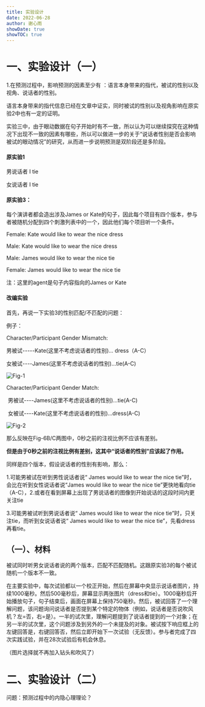```yaml
---
title: 实验设计
date: 2022-06-28
author: 谢心雨
showDate: true
showTOC: true
---
```


# 一、实验设计（一）

1.在预测过程中，影响预测的因素至少有 ：语言本身带来的指代，被试的性别以及视角、说话者的性别。

语言本身带来的指代信息已经在文章中证实，同时被试的性别以及视角影响在原实验2中也有一定的证明。

实验三中，由于眼动数据在句子开始时有不一致，所以认为可以继续探究在这种情况下出现不一致的因素有哪些，所以可以做进一步的关于“说话者性别是否会影响被试的眼动情况”的研究，从而进一步说明预测是双阶段还是多阶段。

#### 原实验1

男说话者  I tie

女说话者  I tie

#### 原实验3：

每个演讲者都会造出涉及James or Kate的句子，因此每个项目有四个版本，参与者被随机分配到四个刺激列表中的一个，因此他们每个项目听一个条件。

Female: Kate would like to wear the nice dress

Male: Kate would like to wear the nice dress

Male: James would like to wear the nice tie

Female: James would like to wear the nice tie

注：这里的agent是句子内容指向的James or Kate

#### 改编实验

首先，再说一下实验3的性别匹配/不匹配的问题：

例子：

Character/Participant  Gender Mismatch:

   男被试-----Kate(这里不考虑说话者的性别)... dress（A-C）

   女被试----James(这里不考虑说话者的性别)...tie(A-C)

![Fig-1]()

Character/Participant  Gender Match:

​	男被试----James(这里不考虑说话者的性别)...tie(A-C)

​	女被试----Kate(这里不考虑说话者的性别)...dress(A-C)

![Fig-2]()

那么反映在Fig-6B/C两图中，0秒之前的注视比例不应该有差别。

**但是由于0秒之前的注视比例有差别，这其中“说话者的性别”应该起了作用。**



同样是四个版本，假设说话者的性别有影响，那么：

1.可能男被试在听到男性说话者说“ James would like to wear the nice tie”时，会比在听到女性说话者说“James would like to wear the nice tie”更快地看向tie（A-C），2.或者在看到屏幕上出现了男说话者的图像到开始说话的这段时间内更关注tie

3.可能男被试听到男说话者说“ James would like to wear the nice tie”时，只关注tie，而听到女说话者说“ James would like to wear the nice tie”，先看dress再看tie。

## （一）、材料

被试同时听男女说话者说的两个版本，匹配不匹配随机。这跟原实验3的每个被试随机一个版本不一致。

在主要实验中，每次试验都以一个校正开始，然后在屏幕中央显示说话者图片，持续1000毫秒。然后500毫秒后，屏幕显示两张图片（dress和tie）。1000毫秒后开始播放句子，句子结束后，画面在屏幕上保持750毫秒。然后，被试回答了一个理解问题，该问题询问说话者是否提到某个特定的物体（例如，说话者是否说吹风机？左=否，右=是）。一半的试次里，理解问题提到了说话者提到的一个对象；在另一半的试次里，这个问题涉及到另外的一个未提及的对象。被试按下响应框上的左键回答是，右键回答否，然后立即开始下一次试验（无反馈）。参与者完成了四次实践试验，并在28次试验后有机会休息。

（图片选择就不再加入钻头和吹风了）

# 二、实验设计（二）

问题：预测过程中的内隐心理理论？